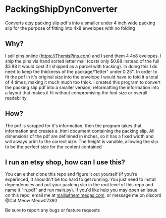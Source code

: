 # PackingShipDynConverter

Converts etsy packing slip pdf's into a smaller under 4 inch wide packing slip for the purpose of fitting into 4x8 envelopes with no folding

## Why?

I sell pins online (https://ThemisPins.com) and I send them 4 4x8 evelopes. I ship the pins via hand sorted letter mail (costs only $0.88 instead of the full $3.88 it would cost if I shipped as a parcel with tracking). In doing this I do need to keep the thickness of the package/"letter" under 0.25". In order to fit the pdf in it's original size into the envelope I would have to fold it a total of 4 times, making it much much too thick. I created this program to convert the packing slip pdf into a smaller version, reformatting the information into a layout that makes it fit without compromising the font size or overall readability.

## How?

The pdf is scraped for it's information, then the program takes that information and creates a .html document containing the packing slip. All dimensions of the pdf are definined in inches, so it has a fixed width and will always print to the correct size. The height is varuible, allowing the slip to be the perfect size for the content contained

## I run an etsy shop, how can I use this?

You can either clone this repo and figure it out yourself (if you're experinced, it shouldn't be too hard to get running. You just need to install dependencies and put your packing slip in the root level of this repo and name it "in.pdf" and run main.py). If you'd like help you may open an issue on this repo, email me at mail@themimegas.com, or message me on discord @Cat Meow Meow#7380

Be sure to report any bugs or feature requests
